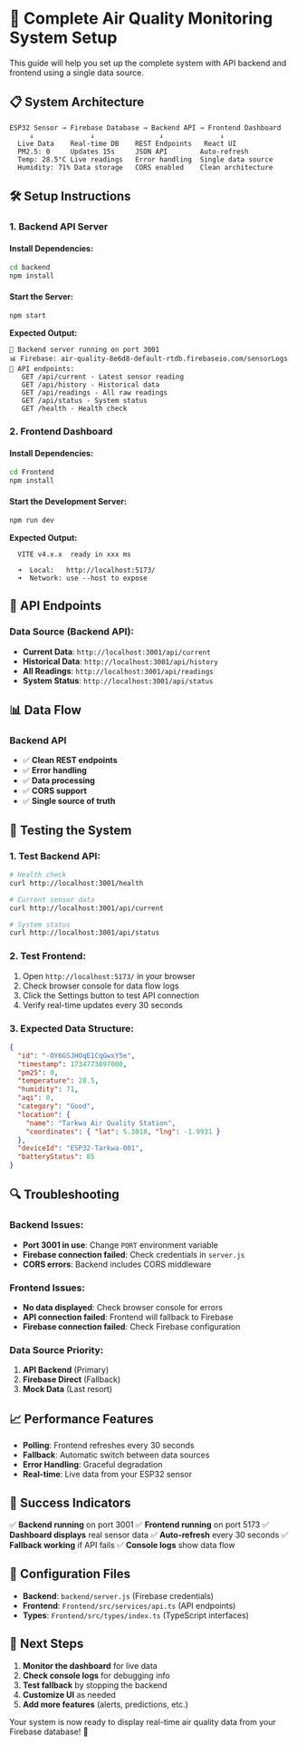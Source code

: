 # 🚀 Complete Air Quality Monitoring System Setup

This guide will help you set up the complete system with API backend and frontend using a single data source.

## 📋 **System Architecture**

```
ESP32 Sensor → Firebase Database → Backend API → Frontend Dashboard
     ↓              ↓                ↓              ↓
  Live Data    Real-time DB    REST Endpoints   React UI
  PM2.5: 0     Updates 15s     JSON API        Auto-refresh
  Temp: 28.5°C Live readings   Error handling  Single data source
  Humidity: 71% Data storage   CORS enabled    Clean architecture
```

## 🛠️ **Setup Instructions**

### **1. Backend API Server**

#### **Install Dependencies:**
```bash
cd backend
npm install
```

#### **Start the Server:**
```bash
npm start
```

**Expected Output:**
```
🚀 Backend server running on port 3001
📊 Firebase: air-quality-8e6d8-default-rtdb.firebaseio.com/sensorLogs
🔗 API endpoints:
   GET /api/current - Latest sensor reading
   GET /api/history - Historical data
   GET /api/readings - All raw readings
   GET /api/status - System status
   GET /health - Health check
```

### **2. Frontend Dashboard**

#### **Install Dependencies:**
```bash
cd Frontend
npm install
```

#### **Start the Development Server:**
```bash
npm run dev
```

**Expected Output:**
```
  VITE v4.x.x  ready in xxx ms

  ➜  Local:   http://localhost:5173/
  ➜  Network: use --host to expose
```

## 🔗 **API Endpoints**

### **Data Source (Backend API):**
- **Current Data**: `http://localhost:3001/api/current`
- **Historical Data**: `http://localhost:3001/api/history`
- **All Readings**: `http://localhost:3001/api/readings`
- **System Status**: `http://localhost:3001/api/status`

## 📊 **Data Flow**

### **Backend API**
- ✅ **Clean REST endpoints**
- ✅ **Error handling**
- ✅ **Data processing**
- ✅ **CORS support**
- ✅ **Single source of truth**

## 🧪 **Testing the System**

### **1. Test Backend API:**
```bash
# Health check
curl http://localhost:3001/health

# Current sensor data
curl http://localhost:3001/api/current

# System status
curl http://localhost:3001/api/status
```

### **2. Test Frontend:**
1. Open `http://localhost:5173/` in your browser
2. Check browser console for data flow logs
3. Click the Settings button to test API connection
4. Verify real-time updates every 30 seconds

### **3. Expected Data Structure:**
```json
{
  "id": "-OY6GSJHOqE1CqGwxY5e",
  "timestamp": 1734773897000,
  "pm25": 0,
  "temperature": 28.5,
  "humidity": 71,
  "aqi": 0,
  "category": "Good",
  "location": {
    "name": "Tarkwa Air Quality Station",
    "coordinates": { "lat": 5.3018, "lng": -1.9931 }
  },
  "deviceId": "ESP32-Tarkwa-001",
  "batteryStatus": 85
}
```

## 🔍 **Troubleshooting**

### **Backend Issues:**
- **Port 3001 in use**: Change `PORT` environment variable
- **Firebase connection failed**: Check credentials in `server.js`
- **CORS errors**: Backend includes CORS middleware

### **Frontend Issues:**
- **No data displayed**: Check browser console for errors
- **API connection failed**: Frontend will fallback to Firebase
- **Firebase connection failed**: Check Firebase configuration

### **Data Source Priority:**
1. **API Backend** (Primary)
2. **Firebase Direct** (Fallback)
3. **Mock Data** (Last resort)

## 📈 **Performance Features**

- **Polling**: Frontend refreshes every 30 seconds
- **Fallback**: Automatic switch between data sources
- **Error Handling**: Graceful degradation
- **Real-time**: Live data from your ESP32 sensor

## 🎯 **Success Indicators**

✅ **Backend running** on port 3001
✅ **Frontend running** on port 5173
✅ **Dashboard displays** real sensor data
✅ **Auto-refresh** every 30 seconds
✅ **Fallback working** if API fails
✅ **Console logs** show data flow

## 🔧 **Configuration Files**

- **Backend**: `backend/server.js` (Firebase credentials)
- **Frontend**: `Frontend/src/services/api.ts` (API endpoints)
- **Types**: `Frontend/src/types/index.ts` (TypeScript interfaces)

## 🚀 **Next Steps**

1. **Monitor the dashboard** for live data
2. **Check console logs** for debugging info
3. **Test fallback** by stopping the backend
4. **Customize UI** as needed
5. **Add more features** (alerts, predictions, etc.)

Your system is now ready to display real-time air quality data from your Firebase database! 🎉
